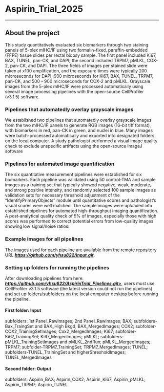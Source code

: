 # Aspirin_Trial_2025
---
## About the project
This study quantitatively evaluated six biomarkers through two staining panels of 5-plex mIHC/IF using two formalin-fixed, paraffin-embedded (FFPE) tissue slides per rectal biopsy sample. The first panel included Ki67, BAX, TUNEL, pan-CK, and DAPI; the second included TRPM7, pMLKL, COX-2, pan-CK, and DAPI. The three fields of images per stained slide were taken at x100 amplification, and the exposure times were typically 200 microseconds for DAPI, 900 microseconds for Ki67, BAX, TUNEL, TRPM7, pan-CK, and 500 – 900 microseconds for COX-2 and pMLKL. Grayscale images from the 5-plex mIHC/IF were processed automatically using several image processing pipelines with the open-source CellProfiler (v3.1.5) software. 
### Pipelines that automatedly overlay grayscale images 
We established two pipelines that automatedly overlay grayscale images from the two mIHC/IF panels to generate RGB images (16-bit tiff format), with biomarkers in red, pan-CK in green, and nuclei in blue. Many images were batch-processed automatically and exported into designated folders on the local computer. A study pathologist performed a visual image quality check to exclude unspecific artifacts using the open-source ImageJ software 
### Pipelines for automated image quantification
The six quantitative measurement pipelines were established for six biomarkers. Each pipeline was validated using 50 control-TMA and sample images as a training set that typically showed negative, weak, moderate, and strong positive intensity, and randomly selected 100 sample images as validation sets for necessary threshold adjustment of the “IdentifyPrimaryObjects” module until quantitative scores and pathologist’s visual scores were well matched. The sample images were uploaded into established pipelines for automated high-throughput imaging quantification. A post-analytical quality check of 5% of images, especially those with high scores was performed to correct potential errors from low-quality images showing low signal/noise ratios. 
### Example images for all pipelines 
The images used for each pipeline are available from the remote repository URL ***<https://github.com/yhsu822/Input.git>***. 
### Setting up folders for running the pipelines
After downloading pipelines from here: ***https://github.com/yhsu822/AspirinTrial_Pipelines.git>***, users must use CellProfiler v3.1.5 software (the latest version could not run the pipelines) and set up folders/subfolders on the local computer desktop before running the pipeline. 
#### First folder: Input
subfolders:
1st Panel_RawImages; 
2nd Panel_RawImages; 
BAX; subfolders-Bax_TraingSet and BAX_High Bkgd;
BAX_MergedImages; 
COX2; subfolder-COX2_TrainingSetImages; 
Cox2_MergedImages;
Ki67; subfolder-Ki67_TrainingSet;
Ki67_MergedImages; 
pMLKL; subfolders-pMLKL_TrainingSetImages and pMLKL_2ndRun; 
pMLKL_MergedImages;
TRPM7; subfolder-TRPM7_TrainingSet;
TRPM7_MergedImages;
TUNEL; subfolders-TUNEL_TrainingSet and higherShresholdImages; 
TUNEL_MergedImages
#### Second folder: Output 
subfolders: Aspirin_BAX; Aspirin_COX2; Aspirin_Ki67; Aspirin_pMLKL; Aspirin_TRPM7; Aspirin_TUNEL
